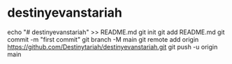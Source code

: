 # destinyevanstariah
echo "# destinyevanstariah" >> README.md
git init
git add README.md
git commit -m "first commit"
git branch -M main
git remote add origin https://github.com/Destinytariah/destinyevanstariah.git
git push -u origin main
